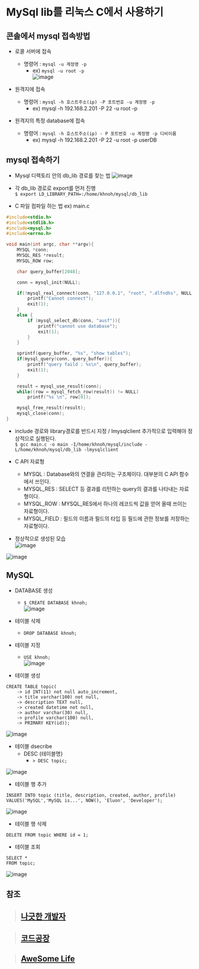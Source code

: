 # MySql lib를 리눅스 C에서 사용하기

## 콘솔에서 mysql 접속방법
- 로콜 서버에 접속
  - 명령어 : `mysql -u 계정명 -p`
    - ex) `mysql -u root -p` <br>
    ![image](https://user-images.githubusercontent.com/65120581/126608222-1aa7fd36-0982-492e-b1fe-cf595a56591c.png)

- 원격지에 접속
  - 명령어 : `mysql -h 호스트주소(ip) -P 포트번호 -u 계정명 -p`
    - ex) mysql -h 192.168.2.201 -P 22 -u root -p

- 원격지의 특정 database에 접속
  - 명령어 : `mysql -h 호스트주소(ip) - P 포트번호 -u 계정명 -p 디비이름`
    - ex) mysql -h 192.168.2.201 -P 22 -u root -p userDB 

## mysql 접속하기
- Mysql 디렉토리 안의 db_lib 경로를 찾는 법
![image](https://user-images.githubusercontent.com/65120581/126729945-b4965266-3671-489c-aec6-394ee0d1ddcd.png)
- 각 db_lib 경로로 export를 먼저 진행 <br>
`$ export LD_LIBRARY_PATH=:/home/khnoh/mysql/db_lib`

- C 파일 컴파일 하는 법 ex) main.c <br>
```C
#include<stdio.h>
#include<stdlib.h>
#include<mysql.h>
#include<errno.h>

void main(int argc, char **argv){
    MYSQL *conn;
    MYSQL_RES *result;
    MYSQL_ROW row;

    char query_buffer[2048];

    conn = mysql_init(NULL);

    if(!mysql_real_connect(conn, "127.0.0.1", "root", ".dlfndhs", NULL, 0, NULL, 0)){
        printf("Cannot connect");
        exit(1);
    }
    else {
        if (mysql_select_db(conn, "ausf")){
            printf("cannot use database");
            exit(1);
        }
    }

    sprintf(query_buffer, "%s", "show tables");
    if(mysql_query(conn, query_buffer)){
        printf("query faild : %s\n", query_buffer);
        exit(1);
    }

    result = mysql_use_result(conn);
    while((row = mysql_fetch_row(result)) != NULL)
        printf("%s \n", row[0]);

    mysql_free_result(result);
    mysql_close(conn);
}

```
- include 경로와 library경로를 반드시 지정 / lmysqlclient 추가적으로 입력해야 정상적으로 실행된다. <br>
`$ gcc main.c -o main -I/home/khnoh/mysql/include -L/home/khnoh/mysql/db_lib -lmysqlclient`

- C API 자료형
  - MYSQL : Database와의 연결을 관리하는 구조체이다. 대부분의 C API 함수에서 쓰인다.
  - MYSQL_RES : SELECT 등 결과를 리턴하는 query의 결과를 나타내는 자료형이다.
  - MYSQL_ROW : MYSQL_RES에서 하나의 레코드씩 값을 얻어 올때 쓰이는 자료형이다.
  - MYSQL_FIELD : 필드의 이름과 필드의 타입 등 필드에 관한 정보를 저장하는 자료형이다.

- 정상적으로 생성된 모습 <br>
![image](https://user-images.githubusercontent.com/65120581/126730704-0b88005f-2387-4410-8d3c-3a2f8f243c50.png)

![image](https://user-images.githubusercontent.com/65120581/126731304-33e5b296-72de-4b8d-a1c2-0d6da95c3dd3.png)

## MySQL
- DATABASE 생성
  - `$ CREATE DATABASE khnoh;` <br>
![image](https://user-images.githubusercontent.com/65120581/126738212-5f091785-2aca-4f55-87c2-5eaf472b69b6.png)

- 테이블 삭제
  - `DROP DATABASE khnoh;` <br>
 
- 테이블 지정
  - `USE khnoh;` <br>
![image](https://user-images.githubusercontent.com/65120581/126738480-28837109-4bdf-4799-b4de-077e49e5384e.png)
  
- 테이블 생성
```mysql
CREATE TABLE topic(
    -> id INT(11) not null auto_increment,
    -> title varchar(100) not null,
    -> description TEXT null,
    -> created datetime not null,
    -> author varchar(30) null,
    -> profile varchar(100) null,
    -> PRIMARY KEY(id));
```
![image](https://user-images.githubusercontent.com/65120581/126741288-b0bf3601-10ca-4d4f-9be3-49b2bdf62c48.png)


- 테이블 dsecribe <br>
  - DESC {테이블명}
    - `> DESC topic;`

![image](https://user-images.githubusercontent.com/65120581/126741363-4e4be9c4-b8ea-46b6-ba4a-f53f851a8cc1.png)

- 테이블 행 추가
```MySQL
INSERT INTO topic (title, description, created, author, profile)  VALUES('MySQL','MySQL is...', NOW(), 'Eluon', 'Developer');
```
![image](https://user-images.githubusercontent.com/65120581/126741307-ca6e0901-1440-435d-bd3d-902032103c35.png)

- 테이블 행 삭제
```MySQL
DELETE FROM topic WHERE id = 1;
```

- 테이블 조회
```MySQL
SELECT *
FROM topic;
```
![image](https://user-images.githubusercontent.com/65120581/126744311-52dcd19e-047e-4ec4-8c76-e04ceef1aee3.png)

## 참조
> ## [나긋한 개발자](https://sacstory.tistory.com/entry/mysql-lib%EB%A5%BC-c%EC%97%90%EC%84%9C-%EC%82%AC%EC%9A%A9%ED%95%98%EA%B8%B0)

> ## [코드공장](https://code-factory.tistory.com/44)

> ## [AweSome Life](https://0x616b616d61.tistory.com/entry/Linux-%EB%A6%AC%EB%88%85%EC%8A%A4-C-%EC%97%90%EC%84%9C-mysql-%EC%A0%91%EC%86%8D%ED%95%98%EA%B8%B0linux-c-programming-with-mysql)
